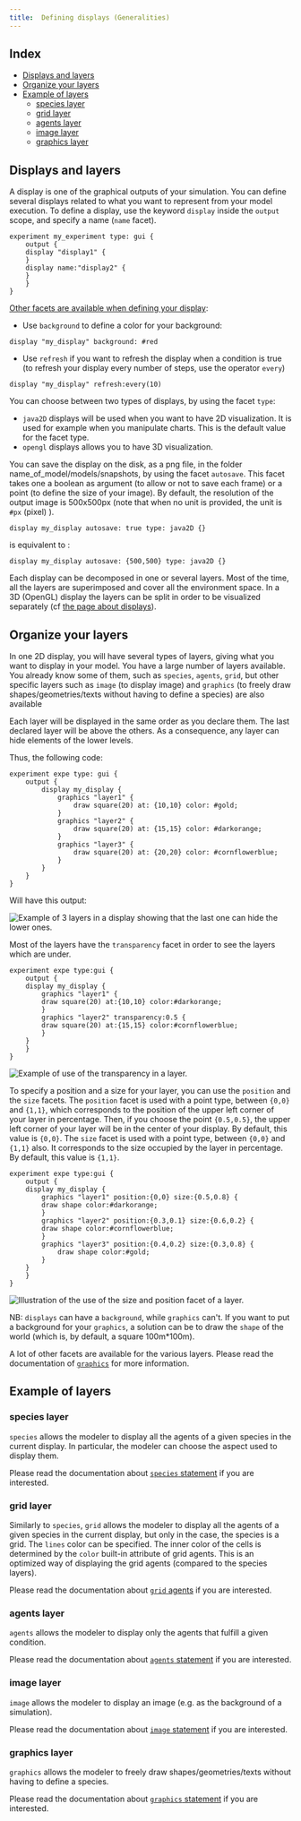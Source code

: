 ```yaml
---
title:  Defining displays (Generalities)
---
```


[//]: # (startConcept|2d_displays)
[//]: # (keyword|concept_display)
[//]: # (keyword|concept_layer)
[//]: # (keyword|concept_output)

## Index

* [Displays and layers](#displays-and-layers)
* [Organize your layers](#organize-your-layers)
* [Example of layers](#example-of-layers)
  * [species layer](#species-layer)
  * [grid layer](#grid-layer)
  * [agents layer](#agents-layer)
  * [image layer](#image-layer)
  * [graphics layer](#graphics-layer)

## Displays and layers

[//]: # (keyword|statement_display)
[//]: # (keyword|statement_output)
A display is one of the graphical outputs of your simulation. You can define several displays related to what you want to represent from your model execution. To define a display, use the keyword `display` inside the `output` scope, and specify a name (`name` facet).

```
experiment my_experiment type: gui {
    output {
	display "display1" {
	}
	display name:"display2" {
	}
    }
}
```

[//]: # (keyword|concept_background)
[Other facets are available when defining your display](Statements#display):

* Use `background` to define a color for your background:
```
display "my_display" background: #red
```
[//]: # (keyword|concept_refresh)

* Use `refresh` if you want to refresh the display when a condition is true (to refresh your display every number of steps, use the operator `every`)
```
display "my_display" refresh:every(10)
```

You can choose between two types of displays, by using the facet `type`:

* `java2D` displays will be used when you want to have 2D visualization. It is used for example when you manipulate charts. This is the default value for the facet type. 
* `opengl` displays allows you to have 3D visualization.

[//]: # (keyword|concept_autosave)
[//]: # (keyword|concept_graphic)
[//]: # (keyword|concept_graphic_unit)
You can save the display on the disk, as a png file, in the folder name_of_model/models/snapshots, by using the facet `autosave`. This facet takes one a boolean as argument (to allow or not to save each frame) or a point (to define the size of your image). By default, the resolution of the output image is 500x500px (note that when no unit is provided, the unit is `#px` (pixel) ).

```
display my_display autosave: true type: java2D {}
```

is equivalent to :

``` 
display my_display autosave: {500,500} type: java2D {}
```

Each display can be decomposed in one or several layers. Most of the time, all the layers are superimposed and cover all the environment space. In a 3D (OpenGL) display the layers can be split in order to be visualized separately (cf [the page about displays](Displays)).


## Organize your layers

In one 2D display, you will have several types of layers, giving what you want to display in your model. You have a large number of layers available. You already know some of them, such as `species`, `agents`, `grid`, but other specific layers such as `image` (to display image) and `graphics` (to freely draw shapes/geometries/texts without having to define a species) are also available

Each layer will be displayed in the same order as you declare them. The last declared layer will be above the others. As a consequence, any layer can hide elements of the lower levels.

Thus, the following code:

```
experiment expe type: gui {
    output {
        display my_display {
            graphics "layer1" {
                draw square(20) at: {10,10} color: #gold;
            }
            graphics "layer2" {
                draw square(20) at: {15,15} color: #darkorange;
            }
            graphics "layer3" {
                draw square(20) at: {20,20} color: #cornflowerblue;
            }
        }
    }
}
```

Will have this output:

![Example of 3 layers in a display showing that the last one can hide the lower ones.](/resources/images/definingGUIExperiment/layers_order.png)

Most of the layers have the `transparency` facet in order to see the layers which are under.

```
experiment expe type:gui {
    output {
	display my_display {
	    graphics "layer1" {
		draw square(20) at:{10,10} color:#darkorange;
	    }
	    graphics "layer2" transparency:0.5 {
		draw square(20) at:{15,15} color:#cornflowerblue;
	    }
	}
    }
}
```

![Example of use of the transparency in a layer.](/resources/images/definingGUIExperiment/layers_transparency.png)

To specify a position and a size for your layer, you can use the `position` and the `size` facets.
The `position` facet is used with a point type, between `{0,0}` and `{1,1}`, which corresponds to the position of the upper left corner of your layer in percentage. Then, if you choose the point `{0.5,0.5}`, the upper left corner of your layer will be in the center of your display. By default, this value is `{0,0}`.
The `size` facet is used with a point type, between `{0,0}` and `{1,1}` also. It corresponds to the size occupied by the layer in percentage. By default, this value is `{1,1}`.

```
experiment expe type:gui {
    output {
	display my_display {
	    graphics "layer1" position:{0,0} size:{0.5,0.8} {
		draw shape color:#darkorange;
	    }
	    graphics "layer2" position:{0.3,0.1} size:{0.6,0.2} {
		draw shape color:#cornflowerblue;
	    }
	    graphics "layer3" position:{0.4,0.2} size:{0.3,0.8} {
	        draw shape color:#gold;
	    }
	}
    }
}
```

![Illustration of the use of the size and position facet of a layer.](/resources/images/definingGUIExperiment/layers_size_position.png)

NB: `displays` can have a `background`, while `graphics` can't. If you want to put a background for your `graphics`, a solution can be to draw the `shape` of the world (which is, by default, a square 100m*100m).

A lot of other facets are available for the various layers. Please read the documentation of [`graphics`](Statements#graphics) for more information.

## Example of layers

### species layer
`species` allows the modeler to display all the agents of a given species in the current display. In particular, the modeler can choose the aspect used to display them.

Please read the documentation about [`species` statement](Statements#species) if you are interested.

### grid layer
Similarly to `species`, `grid` allows the modeler to display all the agents of a given species in the current display, but only in the case, the species is a grid. The `lines` color can be specified. The inner color of the cells is determined by the `color` built-in attribute of grid agents. This is an optimized way of displaying the grid agents (compared to the species layers).

Please read the documentation about [`grid` agents](GridSpecies) if you are interested.

### agents layer
`agents` allows the modeler to display only the agents that fulfill a given condition. 

Please read the documentation about [`agents` statement](Statements#agents) if you are interested.

### image layer
`image` allows the modeler to display an image (e.g. as the background of a simulation).

Please read the documentation about [`image` statement](Statements#image) if you are interested.

[//]: # (keyword|concept_text)
### graphics layer
`graphics` allows the modeler to freely draw shapes/geometries/texts without having to define a species.

Please read the documentation about [`graphics` statement](Statements#graphics) if you are interested.

[//]: # (endConcept|2d_displays)
